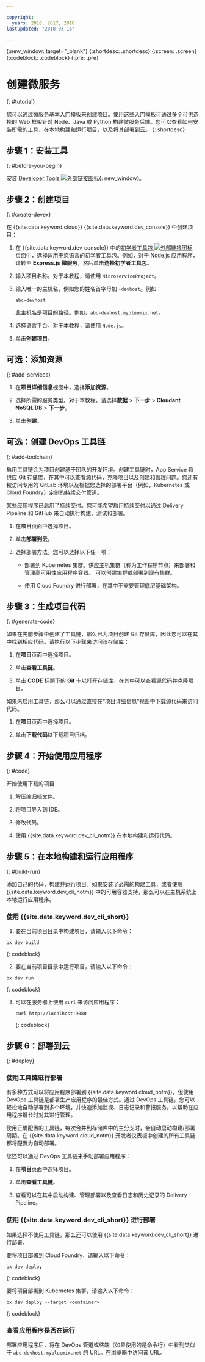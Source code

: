 ```yaml
---

copyright:
  years: 2016, 2017, 2018
lastupdated: "2018-03-16"

---
```


{:new_window: target="_blank"}
{:shortdesc: .shortdesc}
{:screen: .screen}
{:codeblock: .codeblock}
{:pre: .pre}

# 创建微服务
{: #tutorial}

您可以通过微服务基本入门模板来创建项目。使用这些入门模板可通过多个可供选择的 Web 框架针对 Node、Java 或 Python 构建微服务后端。您可以查看如何安装所需的工具，在本地构建和运行项目，以及将其部署到云。
{: shortdesc}

## 步骤 1：安装工具
{: #before-you-begin}

安装 [Developer Tools ![外部链接图标](../../icons/launch-glyph.svg "外部链接图标")](https://github.com/IBM-Bluemix/ibm-cloud-developer-tools){: new_window}。

## 步骤 2：创建项目
{: #create-devex}

在 {{site.data.keyword.cloud}} {{site.data.keyword.dev_console}} 中创建项目：

1. 在 {{site.data.keyword.dev_console}} 中的[初学者工具包 ![外部链接图标](../../icons/launch-glyph.svg "外部链接图标")](https://console.ng.bluemix.net/developer/appservice/starter-kits/) 页面中，选择适用于您语言的初学者工具包。例如，对于 Node.js 应用程序，请转至 **Express.js 微服务**，然后单击**选择初学者工具包**。

2. 输入项目名称。对于本教程，请使用 `MicroserviceProject`。   

3. 输入唯一的主机名，例如您的姓名首字母加 `-devhost`。例如：

	```
	abc-devhost
	```

	此主机名是项目的路径。例如，`abc-devhost.mybluemix.net`。

4. 选择语言平台。对于本教程，请使用 `Node.js`。

5. 单击**创建项目**。

## 可选：添加资源
{: #add-services}

1. 在**项目详细信息**视图中，选择**添加资源**。

2. 选择所需的服务类型。对于本教程，请选择**数据** > **下一步** > **Cloudant NoSQL DB** > **下一步**。

4. 单击**创建**。

## 可选：创建 DevOps 工具链
{: #add-toolchain}

启用工具链会为项目创建基于团队的开发环境。创建工具链时，App Service 将供应 Git 存储库，在其中可以查看源代码，克隆项目以及创建和管理问题。您还有权访问专用的 GitLab 环境以及根据您选择的部署平台（例如，Kubernetes 或 Cloud Foundry）定制的持续交付管道。

某些应用程序已启用了持续交付。您可能希望启用持续交付以通过 Delivery Pipeline 和 GitHub 来自动执行构建、测试和部署。

1. 在**项目**页面中选择项目。

2. 单击**部署到云**。

3. 选择部署方法。您可以选择以下任一项：

	* 部署到 Kubernetes 集群。供应主机集群（称为工作程序节点）来部署和管理高可用性应用程序容器。
可以创建集群或部署到现有集群。

	* 使用 Cloud Foundry 进行部署，在其中不需要管理底层基础架构。

## 步骤 3：生成项目代码
{: #generate-code}

如果在先前步骤中创建了工具链，那么已为项目创建 Git 存储库，因此您可以在其中找到相应代码。请执行以下步骤来访问该存储库：


1. 在**项目**页面中选择项目。

2. 单击**查看工具链**。

3. 单击 **CODE** 标题下的 **Git** 卡以打开存储库，在其中可以查看源代码并克隆项目。

如果未启用工具链，那么可以通过直接在“项目详细信息”视图中下载源代码来访问代码。

1. 在**项目**页面中选择项目。

2. 单击**下载代码**以下载项目归档。

## 步骤 4：开始使用应用程序
{: #code}

开始使用下载的项目：

1. 解压缩归档文件。

2. 将项目导入到 IDE。

3. 修改代码。

4. 使用 {{site.data.keyword.dev_cli_notm}} 在本地构建和运行代码。


## 步骤 5：在本地构建和运行应用程序
{: #build-run}

添加自己的代码，构建并运行项目。如果安装了必需的构建工具，或者使用 {{site.data.keyword.dev_cli_notm}} 中的可用容器支持，那么可以在主机系统上本地运行应用程序。

### 使用 {{site.data.keyword.dev_cli_short}}

1. 要在当前项目目录中构建项目，请输入以下命令：

  ```
  bx dev build
  ```
  {: codeblock}

2. 要在当前项目目录中运行项目，请输入以下命令：

  ```
  bx dev run
  ```
  {: codeblock}

3. 可以在服务器上使用 `curl` 来访问应用程序：

	```
	curl http://localhost:9080
	```
	{: codeblock}


## 步骤 6：部署到云
{: #deploy}

### 使用工具链进行部署
有多种方式可以将应用程序部署到 {{site.data.keyword.cloud_notm}}，但使用 DevOps 工具链是部署生产应用程序的最佳方式。通过 DevOps 工具链，您可以轻松地自动部署到多个环境，并快速添加监视、日志记录和警报服务，以帮助在应用程序增长时对其进行管理。

使用正确配置的工具链，每次合并到存储库中的主分支时，会自动启动构建/部署周期。在 {{site.data.keyword.cloud_notm}} 开发者仪表板中创建的所有工具链都将配置为自动部署。


您还可以通过 DevOps 工具链来手动部署应用程序：

1. 在**项目**页面中选择项目。

2. 单击**查看工具链**。

3. 查看可以在其中启动构建、管理部署以及查看日志和历史记录的 Delivery Pipeline。

### 使用 {{site.data.keyword.dev_cli_short}} 进行部署
如果选择不使用工具链，那么还可以使用 {{site.data.keyword.dev_cli_short}} 进行部署。

要将项目部署到 Cloud Foundry，请输入以下命令：

  ```
  bx dev deploy
  ```
  {: codeblock}

要将项目部署到 Kubernetes 集群，请输入以下命令：

```
bx dev deploy --target <container>
```
{: codeblock}

### 查看应用程序是否在运行
部署应用程序后，将在 DevOps 管道或终端（如果使用的是命令行）中看到类似于 `abc-devhost.mybluemix.net` 的 URL。在浏览器中访问该 URL。

